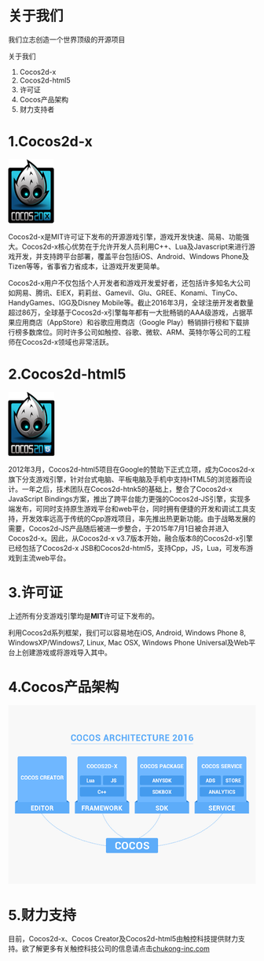# 关于我们

我们立志创造一个世界顶级的开源项目

关于我们

1. Cocos2d-x
2. Cocos2d-html5
3. 许可证
4. Cocos产品架构
5. 财力支持者

# 1.Cocos2d-x
 
![](./res/Cocos2d-x.png)

Cocos2d-x是MIT许可证下发布的开源游戏引擎，游戏开发快速、简易、功能强大。Cocos2d-x核心优势在于允许开发人员利用C++、Lua及Javascript来进行游戏开发，并支持跨平台部署，覆盖平台包括iOS、Android、Windows Phone及Tizen等等，省事省力省成本，让游戏开发更简单。

Cocos2d-x用户不仅包括个人开发者和游戏开发爱好者，还包括许多知名大公司如网易、腾讯、ElEX，莉莉丝、Gamevil、Glu、GREE、Konami、TinyCo、HandyGames、IGG及Disney Mobile等。截止2016年3月，全球注册开发者数量超过86万，全球基于Cocos2d-x引擎每年都有一大批畅销的AAA级游戏，占据苹果应用商店（AppStore）和谷歌应用商店（Google Play）畅销排行榜和下载排行榜多数席位。同时许多公司如触控、谷歌、微软、ARM、英特尔等公司的工程师在Cocos2d-x领域也非常活跃。

# 2.Cocos2d-html5

![](./res/Cocos2d-html5.png)

2012年3月，Cocos2d-html5项目在Google的赞助下正式立项，成为Cocos2d-x旗下分支游戏引擎，针对台式电脑、平板电脑及手机中支持HTML5的浏览器而设计。一年之后，技术团队在Cocos2d-htnk5的基础上，整合了Cocos2d-x JavaScript Bindings方案，推出了跨平台能力更强的Cocos2d-JS引擎，实现多端发布，可同时支持原生游戏平台和web平台，同时拥有便捷的开发和调试工具支持，开发效率远高于传统的Cpp游戏项目，率先推出热更新功能。由于战略发展的需要，Cocos2d-JS产品随后被进一步整合，于2015年7月1日被合并进入Cocos2d-x。因此，从Cocos2d-x v3.7版本开始，融合版本ß的Cocos2d-x引擎已经包括了Cocos2d-x JSB和Cocos2d-html5，支持Cpp，JS，Lua，可发布游戏到主流web平台。

# 3.许可证

上述所有分支游戏引擎均是**MIT**许可证下发布的。

利用Cocos2d系列框架，我们可以容易地在iOS, Android, Windows Phone 8, WindowsXP/Windows7, Linux, Mac OSX, Windows Phone Universal及Web平台上创建游戏或将游戏导入其中。

# 4.Cocos产品架构

![](./res/contructors.png)
 
# 5.财力支持

目前，Cocos2d-x、Cocos Creator及Cocos2d-html5由触控科技提供财力支持。欲了解更多有关触控科技公司的信息请点击[chukong-inc.com](http://www.chukong-inc.com)

